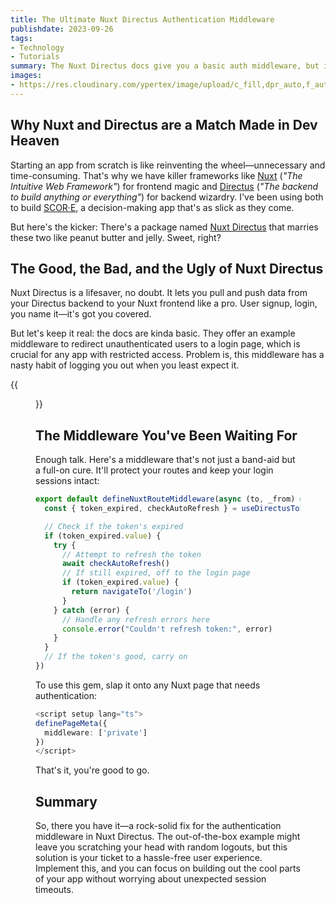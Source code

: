 ```yaml
---
title: The Ultimate Nuxt Directus Authentication Middleware
publishdate: 2023-09-26
tags:
- Technology
- Tutorials
summary: The Nuxt Directus docs give you a basic auth middleware, but it's got some quirks. Here's how to bulletproof it.
images:
- https://res.cloudinary.com/ypertex/image/upload/c_fill,dpr_auto,f_auto,g_auto,h_630,q_auto,w_1200/7c9e5b70-cd7b-48cb-9bf4-f5e7b2850192
---
```


## Why Nuxt and Directus are a Match Made in Dev Heaven

Starting an app from scratch is like reinventing the wheel—unnecessary and time-consuming. That's why we have killer frameworks like [Nuxt](https://nuxt.com/) (<cite>"The Intuitive Web Framework"</cite>) for frontend magic and [Directus](https://directus.io/) (<cite>"The backend to build anything or everything"</cite>) for backend wizardry. I've been using both to build [SCOR·E](https://scor-e.online/), a decision-making app that's as slick as they come.

But here's the kicker: There's a package named [Nuxt Directus](https://www.nuxt-directus.site/) that marries these two like peanut butter and jelly. Sweet, right?

## The Good, the Bad, and the Ugly of Nuxt Directus

Nuxt Directus is a lifesaver, no doubt. It lets you pull and push data from your Directus backend to your Nuxt frontend like a pro. User signup, login, you name it—it's got you covered.

But let's keep it real: the docs are kinda basic. They offer an example middleware to redirect unauthenticated users to a login page, which is crucial for any app with restricted access. Problem is, this middleware has a nasty habit of logging you out when you least expect it.

{{<figure src="7c9e5b70-cd7b-48cb-9bf4-f5e7b2850192" />}}

## The Middleware You've Been Waiting For

Enough talk. Here's a middleware that's not just a band-aid but a full-on cure. It'll protect your routes and keep your login sessions intact:

```typescript
export default defineNuxtRouteMiddleware(async (to, _from) => {
  const { token_expired, checkAutoRefresh } = useDirectusToken()

  // Check if the token's expired
  if (token_expired.value) {
    try {
      // Attempt to refresh the token
      await checkAutoRefresh()
      // If still expired, off to the login page
      if (token_expired.value) {
        return navigateTo('/login')
      }
    } catch (error) {
      // Handle any refresh errors here
      console.error("Couldn't refresh token:", error)
    }
  }
  // If the token's good, carry on
})
```

To use this gem, slap it onto any Nuxt page that needs authentication:

```typescript
<script setup lang="ts">
definePageMeta({
  middleware: ['private']
})
</script>
```

That's it, you're good to go.

## Summary

So, there you have it—a rock-solid fix for the authentication middleware in Nuxt Directus. The out-of-the-box example might leave you scratching your head with random logouts, but this solution is your ticket to a hassle-free user experience. Implement this, and you can focus on building out the cool parts of your app without worrying about unexpected session timeouts.
